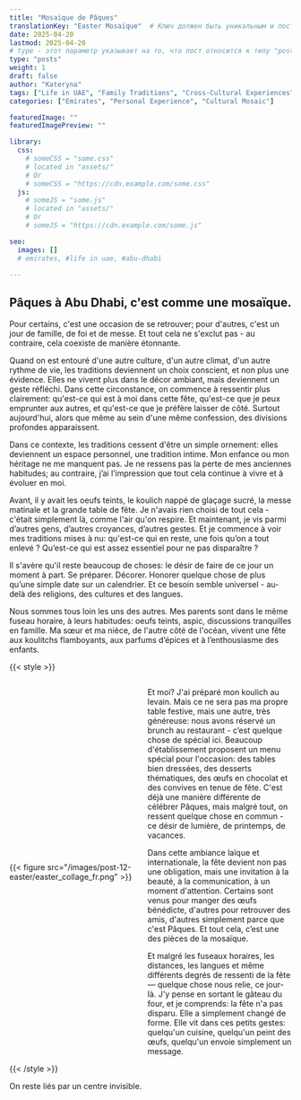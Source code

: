 ```yaml
---
title: "Mosaïque de Pâques"
translationKey: "Easter Mosaïque"  # Ключ должен быть уникальным и постоянным
date: 2025-04-20
lastmod: 2025-04-20
# type - этот параметр указывает на то, что пост относится к типу "post"
type: "posts"
weight: 1
draft: false
author: "Kateryna"
tags: ["Life in UAE", "Family Traditions", "Cross-Cultural Experiences"]
categories: ["Emirates", "Personal Experience", "Cultural Mosaic"]

featuredImage: ""
featuredImagePreview: ""

library:
  css:
    # someCSS = "some.css"
    # located in "assets/"
    # Or
    # someCSS = "https://cdn.example.com/some.css"
  js:
    # someJS = "some.js"
    # located in "assets/"
    # Or
    # someJS = "https://cdn.example.com/some.js"

seo:
  images: []
  # emirates, #life in uae, #abu-dhabi

---
```

## Pâques à Abu Dhabi, c'est comme une mosaïque.

Pour certains, c'est une occasion de se retrouver; pour d'autres, c'est un jour de famille, de foi et de messe. Et tout cela ne s'exclut pas - au contraire, cela coexiste de manière étonnante.

Quand on est entouré d'une autre culture, d'un autre climat, d'un autre rythme de vie, les traditions deviennent un choix conscient, et non plus une évidence. Elles ne vivent plus dans le décor ambiant, mais deviennent un geste réfléchi. Dans cette circonstance, on commence à ressentir plus clairement: qu'est-ce qui est à moi dans cette fête, qu'est-ce que je peux emprunter aux autres, et qu'est-ce que je préfère laisser de côté. Surtout aujourd'hui, alors que même au sein d'une même confession, des divisions profondes apparaissent. 

Dans ce contexte, les traditions cessent d'être un simple ornement: elles deviennent un espace personnel, une tradition intime. Mon enfance ou mon héritage ne me manquent pas. Je ne ressens pas la perte de mes anciennes habitudes; au contraire, j’ai l’impression que tout cela continue à vivre et à évoluer en moi.

Avant, il y avait les oeufs teints, le koulich nappé de glaçage sucré, la messe matinale et la grande table de fête. Je n'avais rien choisi de tout cela - c'était simplement là, comme l'air qu'on respire. Et maintenant, je vis parmi d’autres gens, d’autres croyances, d’autres gestes. Et je commence à voir mes traditions mises à nu: qu'est-ce qui en reste, une fois qu’on a tout enlevé ? Qu’est-ce qui est assez essentiel pour ne pas disparaître ?

Il s'avère qu'il reste beaucoup de choses: le désir de faire de ce jour un moment à part. Se préparer. Décorer. Honorer quelque chose de plus qu’une simple date sur un calendrier. Et ce besoin semble universel - au-delà des religions, des cultures et des langues.

Nous sommes tous loin les uns des autres. Mes parents sont dans le même fuseau horaire, à leurs habitudes: oeufs teints, aspic, discussions tranquilles en famille. Ma sœur et ma nièce, de l'autre côté de l'océan, vivent une fête aux koulitchs flamboyants, aux parfums d’épices et à l’enthousiasme des enfants.

{{< style >}}
<div style="display: flex; align-items: center;">
    <div style="flex: 0 0 45%;"> <!-- Обертка для изображения -->
        {{< figure src="/images/post-12-easter/easter_collage_fr.png" >}}
    </div> <!-- Закрываю блок с изображением -->
    <div style="flex: 1; margin-left: 20px;"> <!-- Отступ справа от текста -->
        <p> Et moi? J'ai préparé mon koulich au levain. Mais ce ne sera pas ma propre table festive, mais une autre, très généreuse: nous avons réservé un brunch au restaurant - c’est quelque chose de spécial ici. Beaucoup d'établissement proposent un menu spécial pour l'occasion: des tables bien dressées, des desserts thématiques, des œufs en chocolat et des convives en tenue de fête. C'est déjà une manière différente de célébrer Pâques, mais malgré tout, on ressent quelque chose en commun - ce désir de lumière, de printemps, de vacances. </p>
        <p>Dans cette ambiance laïque et internationale, la fête devient non pas une obligation, mais une invitation à la beauté, à la communication, à un moment d'attention. Certains sont venus pour manger des œufs bénédicte, d'autres pour retrouver des amis, d'autres simplement parce que c'est Pâques. Et  tout cela, c’est une des pièces de la mosaïque.</p>
        <p>Et malgré les fuseaux horaires, les distances, les langues et même différents degrés de ressenti de la fête — quelque chose nous relie, ce jour-là. J'y pense en sortant le gâteau du four, et je comprends: la fête n'a pas disparu. Elle a simplement changé de forme. Elle vit dans ces petits gestes: quelqu'un cuisine, quelqu'un peint des œufs, quelqu'un envoie simplement un message.</p>
    </div>
</div>
{{< /style >}}

On reste liés par un centre invisible. 